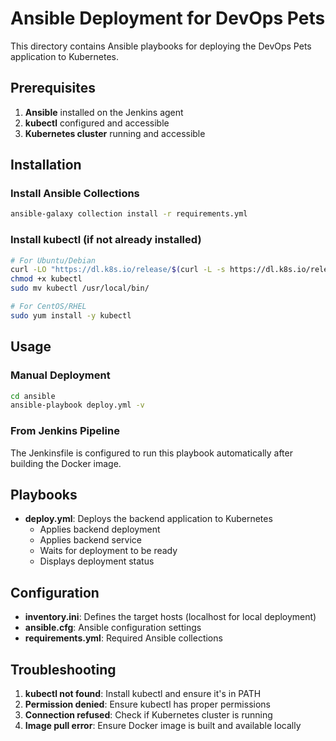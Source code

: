 # Ansible Deployment for DevOps Pets

This directory contains Ansible playbooks for deploying the DevOps Pets application to Kubernetes.

## Prerequisites

1. **Ansible** installed on the Jenkins agent
2. **kubectl** configured and accessible
3. **Kubernetes cluster** running and accessible

## Installation

### Install Ansible Collections
```bash
ansible-galaxy collection install -r requirements.yml
```

### Install kubectl (if not already installed)
```bash
# For Ubuntu/Debian
curl -LO "https://dl.k8s.io/release/$(curl -L -s https://dl.k8s.io/release/stable.txt)/bin/linux/amd64/kubectl"
chmod +x kubectl
sudo mv kubectl /usr/local/bin/

# For CentOS/RHEL
sudo yum install -y kubectl
```

## Usage

### Manual Deployment
```bash
cd ansible
ansible-playbook deploy.yml -v
```

### From Jenkins Pipeline
The Jenkinsfile is configured to run this playbook automatically after building the Docker image.

## Playbooks

- **deploy.yml**: Deploys the backend application to Kubernetes
  - Applies backend deployment
  - Applies backend service
  - Waits for deployment to be ready
  - Displays deployment status

## Configuration

- **inventory.ini**: Defines the target hosts (localhost for local deployment)
- **ansible.cfg**: Ansible configuration settings
- **requirements.yml**: Required Ansible collections

## Troubleshooting

1. **kubectl not found**: Install kubectl and ensure it's in PATH
2. **Permission denied**: Ensure kubectl has proper permissions
3. **Connection refused**: Check if Kubernetes cluster is running
4. **Image pull error**: Ensure Docker image is built and available locally 